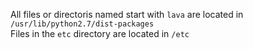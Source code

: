 All files or directoris named start with `lava` are located in `/usr/lib/python2.7/dist-packages`  
Files in the `etc` directory are located in `/etc`
